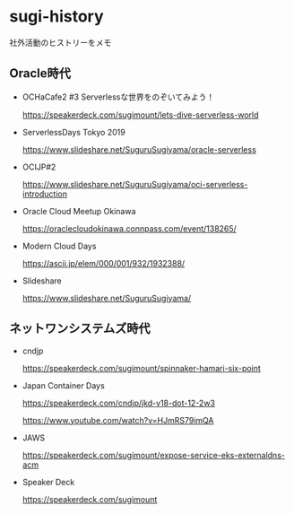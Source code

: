 # sugi-history
社外活動のヒストリーをメモ

## Oracle時代

- OCHaCafe2 #3 Serverlessな世界をのぞいてみよう！

  https://speakerdeck.com/sugimount/lets-dive-serverless-world

- ServerlessDays Tokyo 2019

  https://www.slideshare.net/SuguruSugiyama/oracle-serverless

- OCIJP#2

  https://www.slideshare.net/SuguruSugiyama/oci-serverless-introduction

- Oracle Cloud Meetup Okinawa

  https://oraclecloudokinawa.connpass.com/event/138265/

- Modern Cloud Days

  https://ascii.jp/elem/000/001/932/1932388/

- Slideshare

  https://www.slideshare.net/SuguruSugiyama/

## ネットワンシステムズ時代
- cndjp

  https://speakerdeck.com/sugimount/spinnaker-hamari-six-point

- Japan Container Days

  https://speakerdeck.com/cndjp/jkd-v18-dot-12-2w3
  
  https://www.youtube.com/watch?v=HJmRS79imQA

- JAWS

  https://speakerdeck.com/sugimount/expose-service-eks-externaldns-acm

- Speaker Deck

  https://speakerdeck.com/sugimount
